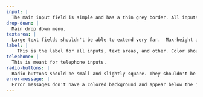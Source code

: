 ```yaml
---
input: |
  The main input field is simple and has a thin grey border. All inputs, text areas, and other must include a small, light shadow.
drop-down: |
  Main drop down menu.
textarea: |
  Large text fields shouldn't be able to extend very far.  Max-height and max-width should be below 10em.
label: |
    This is the label for all inputs, text areas, and other. Color should not be changed, unless absolutely necessary. If a colored font is needed, please use var(--color-primary). The font is always var(--font-primary).
telephone: |
  This is meant for telephone inputs.
radio-buttons: |
  Radio buttons should be small and slightly square. They shouldn't be black when checked. Color can vary depending on background.
error-message: |
  Error messages don't have a colored background and appear below the invalid input.
---
```

